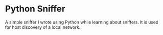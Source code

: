 # Python Sniffer

A simple sniffer I wrote using Python while learning about sniffers.
It is used for host discovery of a local network.
